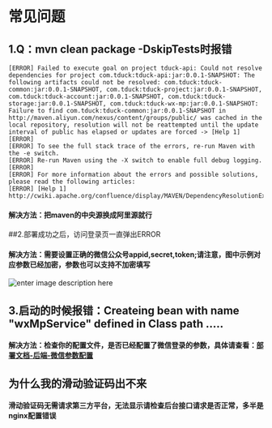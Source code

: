 # 常见问题

## 1.Q：mvn clean package -DskipTests时报错

```
[ERROR] Failed to execute goal on project tduck-api: Could not resolve dependencies for project com.tduck:tduck-api:jar:0.0.1-SNAPSHOT: The following artifacts could not be resolved: com.tduck:tduck-common:jar:0.0.1-SNAPSHOT, com.tduck:tduck-project:jar:0.0.1-SNAPSHOT, com.tduck:tduck-account:jar:0.0.1-SNAPSHOT, com.tduck:tduck-storage:jar:0.0.1-SNAPSHOT, com.tduck:tduck-wx-mp:jar:0.0.1-SNAPSHOT: Failure to find com.tduck:tduck-common:jar:0.0.1-SNAPSHOT in http://maven.aliyun.com/nexus/content/groups/public/ was cached in the local repository, resolution will not be reattempted until the update interval of public has elapsed or updates are forced -> [Help 1]
[ERROR]
[ERROR] To see the full stack trace of the errors, re-run Maven with the -e switch.
[ERROR] Re-run Maven using the -X switch to enable full debug logging.
[ERROR]
[ERROR] For more information about the errors and possible solutions, please read the following articles:
[ERROR] [Help 1] http://cwiki.apache.org/confluence/display/MAVEN/DependencyResolutionException
```


#### 解决方法：把maven的中央源换成阿里源就行

##2.部署成功之后，访问登录页一直弹出ERROR

#### 解决方法：需要设置正确的微信公众号appid,secret,token;请注意，图中示例对应参数已经加密，参数也可以支持不加密填写
![enter image description here](https://images.gitee.com/uploads/images/2021/0413/111637_100aa7b5_1674451.png "屏幕截图.png")

## 3.启动的时候报错：Createing bean with name "wxMpService" defined in Class path .....
#### 解决方法：检查你的配置文件，是否已经配置了微信登录的参数，具体请查看：[部署文档-后端-微信参数配置](https://gitee.com/TDuckApp/tduck-platform/wikis/%E5%90%8E%E7%AB%AF%E9%A1%B9%E7%9B%AE%E9%85%8D%E7%BD%AE?sort_id=3681757)

## 为什么我的滑动验证码出不来

#### 滑动验证码无需请求第三方平台，无法显示请检查后台接口请求是否正常，多半是nginx配置错误
